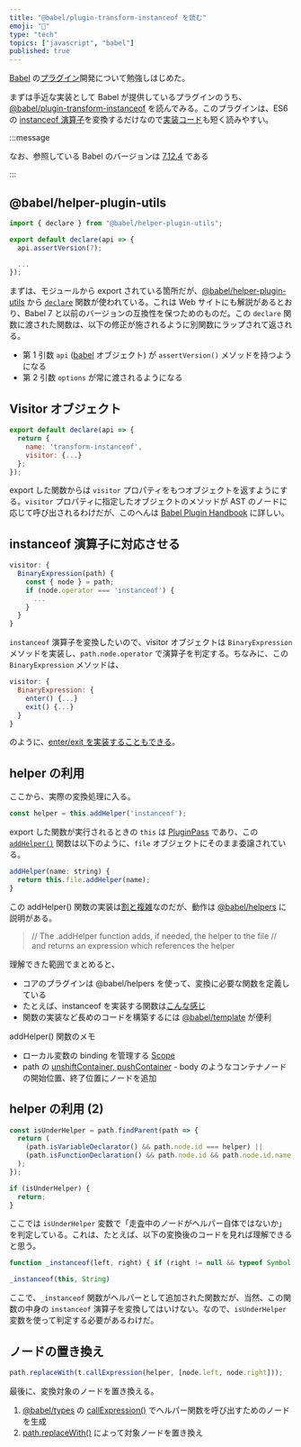 ```yaml
---
title: "@babel/plugin-transform-instanceof を読む"
emoji: "🐡"
type: "tech"
topics: ["javascript", "babel"]
published: true
---
```


[Babel](https://babeljs.io/) の[プラグイン](https://babeljs.io/docs/en/plugins)開発について勉強しはじめた。

まずは手近な実装として Babel が提供しているプラグインのうち、[@babel/plugin-transform-instanceof](https://babeljs.io/docs/en/babel-plugin-transform-instanceof) を読んでみる。このプラグインは、ES6 の [instanceof 演算子](https://developer.mozilla.org/en-US/docs/Web/JavaScript/Reference/Operators/instanceof)を変換するだけなので[実装コード](https://github.com/babel/babel/blob/v7.12.4/packages/babel-plugin-transform-instanceof/src/index.js)も短く読みやすい。

:::message

なお、参照している Babel のバージョンは [7.12.4](https://github.com/babel/babel/blob/v7.12.4/) である

:::

## @babel/helper-plugin-utils

```Javascript
import { declare } from "@babel/helper-plugin-utils";

export default declare(api => {
  api.assertVersion(7);

  ...
});
```

まずは、モジュールから export されている箇所だが、[@babel/helper-plugin-utils](https://babeljs.io/docs/en/babel-helper-plugin-utils.html) から [`declare`](https://github.com/babel/babel/blob/v7.12.4/packages/babel-helper-plugin-utils/src/index.js#L1) 関数が使われている。これは Web サイトにも解説があるとおり、Babel 7 と以前のバージョンの互換性を保つためのものだ。この `declare` 関数に渡された関数は、以下の修正が施されるように別関数にラップされて返される。

- 第 1 引数 `api` ([babel](https://github.com/babel/babel/tree/master/packages/babel-core) オブジェクト) が `assertVersion()` メソッドを持つようになる
- 第 2 引数 `options` が常に渡されるようになる

## Visitor オブジェクト

```javascript
export default declare(api => {
  return {
    name: 'transform-instanceof',
    visitor: {...}
  };
});
```

export した関数からは `visitor` プロパティをもつオブジェクトを返すようにする。`visitor` プロパティに指定したオブジェクトのメソッドが AST のノードに応じて呼び出されるわけだが、このへんは [Babel Plugin Handbook](https://github.com/jamiebuilds/babel-handbook/blob/master/translations/en/plugin-handbook.md#toc-writing-your-first-babel-plugin) に詳しい。

## instanceof 演算子に対応させる

```javascript
visitor: {
  BinaryExpression(path) {
    const { node } = path;
    if (node.operator === 'instanceof') {
      ...
    }
  }
}
```

`instanceof` 演算子を変換したいので、visitor オブジェクトは `BinaryExpression` メソッドを実装し、`path.node.operator` で演算子を判定する。ちなみに、この `BinaryExpression` メソッドは、

```javascript
visitor: {
  BinaryExpression: {
    enter() {...}
    exit() {...}
  }
}
```

のように、[enter/exit を実装することもできる](https://github.com/jamiebuilds/babel-handbook/blob/master/translations/en/plugin-handbook.md#visitors)。

## helper の利用

ここから、実際の変換処理に入る。

```javascript
const helper = this.addHelper('instanceof');
```

export した関数が実行されるときの `this` は [PluginPass](https://github.com/babel/babel/blob/v7.12.4/packages/babel-core/src/transformation/plugin-pass.js) であり、この [`addHelper()`](https://github.com/babel/babel/blob/v7.12.4/packages/babel-core/src/transformation/plugin-pass.js#L39) 関数は以下のように、`file` オブジェクトにそのまま委譲されている。

```javascript:file.js
addHelper(name: string) {
  return this.file.addHelper(name);
}
```

この addHelper() 関数の実装は[割と複雑](https://github.com/babel/babel/blob/v7.12.4/packages/babel-core/src/transformation/file/file.js#L166)なのだが、動作は [@babel/helpers](https://babeljs.io/docs/en/babel-helpers) に説明がある。

> // The .addHelper function adds, if needed, the helper to the file
> // and returns an expression which references the helper

理解できた範囲でまとめると、

- コアのプラグインは @babel/helpers を使って、変換に必要な関数を定義している
- たとえば、instanceof を実装する関数は[こんな感じ](https://github.com/babel/babel/blob/v7.12.4/packages/babel-helpers/src/helpers.js#L602)
- 関数の実装など長めのコードを構築するには [@babel/template](https://babeljs.io/docs/en/babel-template) が便利

addHelper() 関数のメモ

- ローカル変数の binding を管理する [Scope](https://github.com/jamiebuilds/babel-handbook/blob/master/translations/en/plugin-handbook.md#scope)
- path の [unshiftContainer, pushContainer](https://github.com/jamiebuilds/babel-handbook/blob/master/translations/en/plugin-handbook.md#inserting-into-a-container) - body のようなコンテナノードの開始位置、終了位置にノードを追加

## helper の利用 (2)

```javascript
const isUnderHelper = path.findParent(path => {
  return (
    (path.isVariableDeclarator() && path.node.id === helper) ||
    (path.isFunctionDeclaration() && path.node.id && path.node.id.name === helper.name)
  );
});

if (isUnderHelper) {
  return;
}
```

ここでは `isUnderHelper` 変数で「走査中のノードがヘルパー自体ではないか」を判定している。これは、たとえば、以下の変換後のコードを見れば理解できると思う。

```javascript
function _instanceof(left, right) { if (right != null && typeof Symbol !== "undefined" && right[Symbol.hasInstance]) { return !!right[Symbol.hasInstance](left); } else { return left instanceof right; } }

_instanceof(this, String)
```

ここで、`_instanceof` 関数がヘルパーとして追加された関数だが、当然、この関数の中身の `instanceof` 演算子を変換してはいけない。なので、`isUnderHelper` 変数を使って判定する必要があるわけだ。

## ノードの置き換え

```Javascript
path.replaceWith(t.callExpression(helper, [node.left, node.right]));
```

最後に、変換対象のノードを置き換える。

1. [@babel/types](https://babeljs.io/docs/en/babel-types) の [callExpression()](https://babeljs.io/docs/en/babel-types#callexpression) でヘルパー関数を呼び出すためのノードを生成
2. [path.replaceWith()](https://github.com/jamiebuilds/babel-handbook/blob/master/translations/en/plugin-handbook.md#replacing-a-node) によって対象ノードを置き換え

